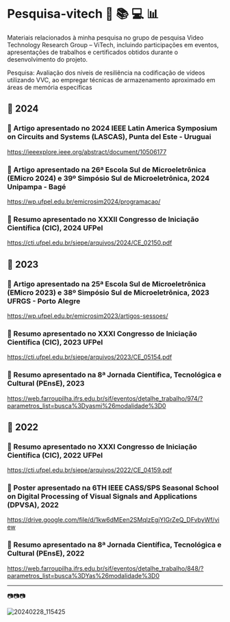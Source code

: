 # Pesquisa-vitech :mag_right: :books: :computer: :bar_chart:
Materiais relacionados à minha pesquisa no grupo de pesquisa Video Technology Research Group – ViTech, incluindo participações em eventos, apresentações de trabalhos e certificados obtidos durante o desenvolvimento do projeto.

Pesquisa: Avaliação dos níveis de resiliência na codificação de vídeos utilizando VVC, ao empregar técnicas de armazenamento aproximado em áreas de memória específicas

## :date: 2024
### :small_blue_diamond: Artigo apresentado no 2024 IEEE Latin America Symposium on Circuits and Systems (LASCAS), Punta del Este - Uruguai
https://ieeexplore.ieee.org/abstract/document/10506177

### :small_blue_diamond: Artigo apresentado na 26ª Escola Sul de Microeletrônica (EMicro 2024) e 39º Simpósio Sul de Microeletrônica, 2024 Unipampa - Bagé
https://wp.ufpel.edu.br/emicrosim2024/programacao/

### :small_blue_diamond: Resumo apresentado no XXXII Congresso de Iniciação Científica (CIC), 2024 UFPel
https://cti.ufpel.edu.br/siepe/arquivos/2024/CE_02150.pdf 

## :date: 2023
### :small_blue_diamond: Artigo apresentado na 25ª Escola Sul de Microeletrônica (EMicro 2023) e 38º Simpósio Sul de Microeletrônica, 2023 UFRGS - Porto Alegre
https://wp.ufpel.edu.br/emicrosim2023/artigos-sessoes/ 

### :small_blue_diamond: Resumo apresentado no XXXI Congresso de Iniciação Científica (CIC), 2023 UFPel
https://cti.ufpel.edu.br/siepe/arquivos/2023/CE_05154.pdf

### :small_blue_diamond: Resumo apresentado na 8ª Jornada Científica, Tecnológica e Cultural (PEnsE), 2023
https://web.farroupilha.ifrs.edu.br/sif/eventos/detalhe_trabalho/974/?parametros_list=busca%3Dyasmi%26modalidade%3D0

## :date: 2022
### :small_blue_diamond: Resumo apresentado no XXXI Congresso de Iniciação Científica (CIC), 2022 UFPel
https://cti.ufpel.edu.br/siepe/arquivos/2022/CE_04159.pdf

### :small_blue_diamond: Poster apresentado na 6TH IEEE CASS/SPS Seasonal School on Digital Processing of Visual Signals and Applications (DPVSA), 2022
https://drive.google.com/file/d/1kw6dMEen2SMqlzEgjYIGrZeQ_DFvbyWf/view

### :small_blue_diamond: Resumo apresentado na 8ª Jornada Científica, Tecnológica e Cultural (PEnsE), 2022
https://web.farroupilha.ifrs.edu.br/sif/eventos/detalhe_trabalho/848/?parametros_list=busca%3DYas%26modalidade%3D0 



---

:camera::camera::camera:

![20240228_115425](https://github.com/Yasmin-Camargo/artigos-vitech/assets/88253809/98c9c81e-f88b-4fd5-aa8a-62124d428095)
